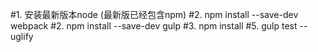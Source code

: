 #1. 安装最新版本node (最新版已经包含npm)
#2. npm install --save-dev webpack
#2. npm install --save-dev gulp
#3. npm install
#5. gulp test --uglify

